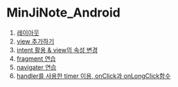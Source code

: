 # MinJiNote_Android

1) <a href="https://github.com/mjkim001/MinJiNote_Android/tree/main/AndroidTest01/app/src/main"> 레이아웃 </a>
2) <a href="https://github.com/mjkim001/MinJiNote_Android/tree/main/AndroidTest02/app/src/main"> view 추가하기 </a>
3) <a href="https://github.com/mjkim001/MinJiNote_Android/tree/main/AndroidTest03/app/src/main"> intent 활용 & view의 속성 변경 </a>
4) <a href="https://github.com/mjkim001/MinJiNote_Android/tree/main/AndroidTest04/app/src/main"> fragment 연습 </a>
5) <a href="https://github.com/mjkim001/MinJiNote_Android/tree/main/AndroidTest05/app/src/main"> navigater 연습 </a>
6) <a href="https://github.com/mjkim001/MinJiNote_Android/tree/main/AndroidTest06/app/src/main"> handler를 사용한 timer 이용, onClick과 onLongClick함수 </a>
